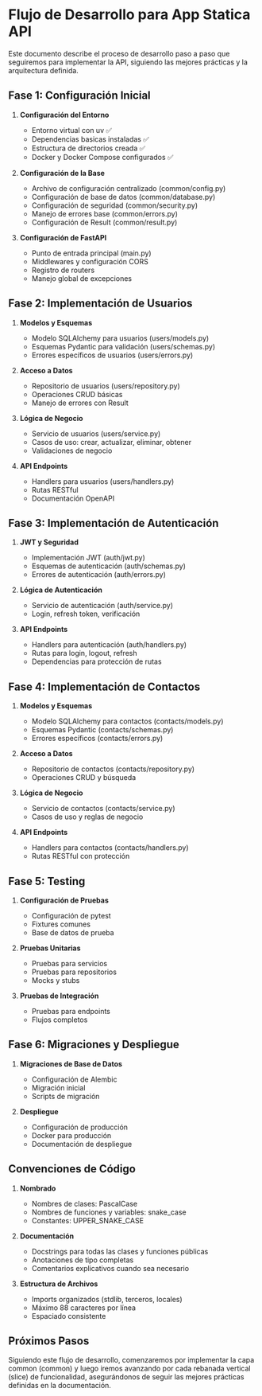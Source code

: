 # Flujo de Desarrollo para App Statica API

Este documento describe el proceso de desarrollo paso a paso que seguiremos para implementar la API, siguiendo las mejores prácticas y la arquitectura definida.

## Fase 1: Configuración Inicial

1. **Configuración del Entorno**
   - Entorno virtual con uv ✅
   - Dependencias basicas instaladas ✅
   - Estructura de directorios creada ✅
   - Docker y Docker Compose configurados ✅

2. **Configuración de la Base**
   - Archivo de configuración centralizado (common/config.py)
   - Configuración de base de datos (common/database.py)
   - Configuración de seguridad (common/security.py)
   - Manejo de errores base (common/errors.py)
   - Configuración de Result (common/result.py)

3. **Configuración de FastAPI**
   - Punto de entrada principal (main.py)
   - Middlewares y configuración CORS
   - Registro de routers
   - Manejo global de excepciones

## Fase 2: Implementación de Usuarios

1. **Modelos y Esquemas**
   - Modelo SQLAlchemy para usuarios (users/models.py)
   - Esquemas Pydantic para validación (users/schemas.py)
   - Errores específicos de usuarios (users/errors.py)

2. **Acceso a Datos**
   - Repositorio de usuarios (users/repository.py)
   - Operaciones CRUD básicas
   - Manejo de errores con Result

3. **Lógica de Negocio**
   - Servicio de usuarios (users/service.py)
   - Casos de uso: crear, actualizar, eliminar, obtener
   - Validaciones de negocio

4. **API Endpoints**
   - Handlers para usuarios (users/handlers.py)
   - Rutas RESTful
   - Documentación OpenAPI

## Fase 3: Implementación de Autenticación

1. **JWT y Seguridad**
   - Implementación JWT (auth/jwt.py)
   - Esquemas de autenticación (auth/schemas.py)
   - Errores de autenticación (auth/errors.py)

2. **Lógica de Autenticación**
   - Servicio de autenticación (auth/service.py)
   - Login, refresh token, verificación

3. **API Endpoints**
   - Handlers para autenticación (auth/handlers.py)
   - Rutas para login, logout, refresh
   - Dependencias para protección de rutas

## Fase 4: Implementación de Contactos

1. **Modelos y Esquemas**
   - Modelo SQLAlchemy para contactos (contacts/models.py)
   - Esquemas Pydantic (contacts/schemas.py)
   - Errores específicos (contacts/errors.py)

2. **Acceso a Datos**
   - Repositorio de contactos (contacts/repository.py)
   - Operaciones CRUD y búsqueda

3. **Lógica de Negocio**
   - Servicio de contactos (contacts/service.py)
   - Casos de uso y reglas de negocio

4. **API Endpoints**
   - Handlers para contactos (contacts/handlers.py)
   - Rutas RESTful con protección

## Fase 5: Testing

1. **Configuración de Pruebas**
   - Configuración de pytest
   - Fixtures comunes
   - Base de datos de prueba

2. **Pruebas Unitarias**
   - Pruebas para servicios
   - Pruebas para repositorios
   - Mocks y stubs

3. **Pruebas de Integración**
   - Pruebas para endpoints
   - Flujos completos

## Fase 6: Migraciones y Despliegue

1. **Migraciones de Base de Datos**
   - Configuración de Alembic
   - Migración inicial
   - Scripts de migración

2. **Despliegue**
   - Configuración de producción
   - Docker para producción
   - Documentación de despliegue

## Convenciones de Código

1. **Nombrado**
   - Nombres de clases: PascalCase
   - Nombres de funciones y variables: snake_case
   - Constantes: UPPER_SNAKE_CASE

2. **Documentación**
   - Docstrings para todas las clases y funciones públicas
   - Anotaciones de tipo completas
   - Comentarios explicativos cuando sea necesario

3. **Estructura de Archivos**
   - Imports organizados (stdlib, terceros, locales)
   - Máximo 88 caracteres por línea
   - Espaciado consistente

## Próximos Pasos

Siguiendo este flujo de desarrollo, comenzaremos por implementar la capa common (common) y luego iremos avanzando por cada rebanada vertical (slice) de funcionalidad, asegurándonos de seguir las mejores prácticas definidas en la documentación.
